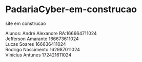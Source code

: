 # PadariaCyber-em-construcao
site em construcao


Alunos:   André Alexandre       RA:166664711024          
         Jefferson Amarante       166673611024         
         Lucas Soares             166636411024         
         Rodrigo Nascimento       162987011024         
         Vinícius Antunes         172421611024
